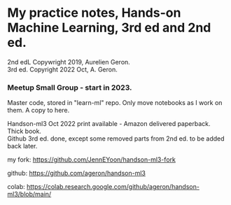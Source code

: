 # My practice notes, Hands-on Machine Learning, 3rd ed and 2nd ed.  

2nd edL Copywright 2019, Aurelien Geron.  
3rd ed. Copyright 2022 Oct, A. Geron.  

### Meetup Small Group - start in 2023.  
Master code, stored in "learn-ml" repo. Only move notebooks as I work on them. A copy to here.  

Handson-ml3 Oct 2022 print available - Amazon delivered paperback. Thick book.  
Github 3rd ed. done, except some removed parts from 2nd ed. to be added back later.  

my fork:  https://github.com/JennEYoon/handson-ml3-fork  

github:  https://github.com/ageron/handson-ml3

colab:  https://colab.research.google.com/github/ageron/handson-ml3/blob/main/  
